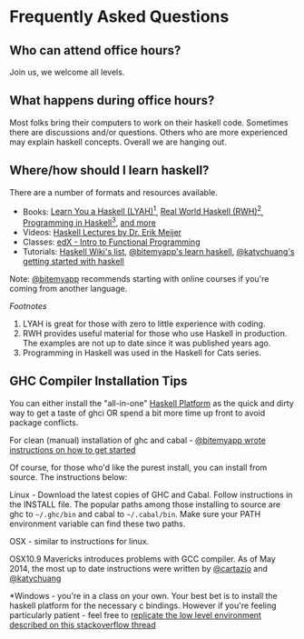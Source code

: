 # Frequently Asked Questions

## Who can attend office hours?

Join us, we welcome all levels. 

## What happens during office hours?

Most folks bring their computers to work on their haskell code. Sometimes there are discussions and/or questions. Others who are more experienced may explain haskell concepts. Overall we are hanging out.

## Where/how should I learn haskell?

There are a number of formats and resources available.

* Books: [Learn You a Haskell (LYAH)<sup>1</sup>](http://learnyouahaskell.com/), [Real World Haskell (RWH)<sup>2</sup>](http://book.realworldhaskell.org/), [Programming in Haskell<sup>3</sup>](http://www.cs.nott.ac.uk/~gmh/book.html), [and more](http://reinh.com/notes/posts/2014-07-25-recommended-reading-material.html)
* Videos: [Haskell Lectures by Dr. Erik Meijer](https://www.youtube.com/playlist?list=PLlHF8jw6FqhBKWxhfZchP0haXXPYk5mSB)
* Classes: [edX - Intro to Functional Programming](https://www.edx.org/course/delftx/delftx-fp101x-introduction-functional-2126#.U_bFL7xdVgw)  
* Tutorials: [Haskell Wiki's list](http://www.haskell.org/haskellwiki/Tutorials), [@bitemyapp's learn haskell](https://github.com/bitemyapp/learnhaskell), [@katychuang's getting started with haskell](https://github.com/katychuang/getting-started-with-haskell)  

Note: [@bitemyapp](https://github.com/bitemyapp/learnhaskell#yorgey-course---do-this-first-this-is-the-primary-way-i-recommend-being-introduced-to-haskell) recommends starting with online courses if you're coming from another language. 

*Footnotes*

1. LYAH is great for those with zero to little experience with coding. 
2. RWH provides useful material for those who use Haskell in production. The examples are not up to date since it was published years ago.
3. Programming in Haskell was used in the Haskell for Cats series.


## GHC Compiler Installation Tips

You can either install the "all-in-one" [Haskell Platform](https://www.haskell.org/platform/) as the quick and dirty way to get a taste of ghci OR spend a bit more time up front to avoid package conflicts. 

For clean (manual) installation of ghc and cabal - [@bitemyapp wrote instructions on how to get started](https://github.com/bitemyapp/learnhaskell#getting-started) 

Of course, for those who'd like the purest install, you can install from source. The instructions below: 

Linux - Download the latest copies of GHC and Cabal. Follow instructions in the INSTALL file. The popular paths among those installing to source are ghc to `~/.ghc/bin` and cabal to `~/.cabal/bin`. Make sure your PATH environment variable can find these two paths.

OSX - similar to instructions for linux.

OSX10.9 Mavericks introduces problems with GCC compiler. As of May 2014, the most up to date instructions were written by [@cartazio](https://gist.github.com/cartazio/7131371) and [@katychuang](http://stackoverflow.com/questions/19579577/installing-building-ghc-with-osx-mavericks-ghc)

*Windows - you're in a class on your own. Your best bet is to install the haskell platform for the necessary c bindings. However if you're feeling particularly patient - feel free to [replicate the low level environment described on this stackoverflow thread](http://stackoverflow.com/questions/304614/haskell-on-windows-setup)




